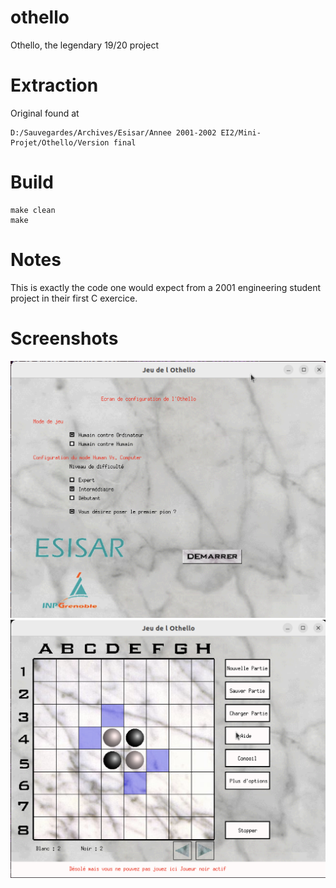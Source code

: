 # othello
Othello, the legendary 19/20 project

# Extraction

Original found at

```
D:/Sauvegardes/Archives/Esisar/Annee 2001-2002 EI2/Mini-Projet/Othello/Version final
```

# Build

```
make clean
make
```

# Notes

This is exactly the code one would expect from a 2001 engineering student project in their first C exercice.

# Screenshots

![Alt text](screenshots/intro.png "Optional Title")
![Alt text](screenshots/jeu.png "Optional Title")
